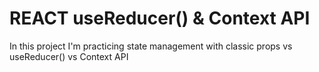 # REACT useReducer() & Context API
In this project I'm practicing state management with classic props vs useReducer() vs Context API